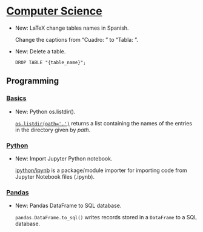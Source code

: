 # [Computer Science](latex.md)

* New: LaTeX change tables names in Spanish.

    Change the captions from “Cuadro: ” to “Tabla: ”.
    

* New: Delete a table.

    ```psql
    DROP TABLE "{table_name}";
    ```
    

## Programming

### [Basics](basics.md)

* New: Python os.listdir().

    [`os.listdir(path='.')`](https://docs.python.org/3/library/os.html#os.listdir)
    returns a list containing the names of the entries in
    the directory given by *path*.
    

### [Python](jupyter.md)

* New: Import Jupyter Python notebook.

    [ipython/ipynb](https://github.com/ipython/ipynb) is a package/module importer
    for importing code from Jupyter Notebook files (.ipynb).
    

### [Pandas](pandas.md)

* New: Pandas DataFrame to SQL database.

    `pandas.DataFrame.to_sql()` writes records stored in a `DataFrame` to a SQL
    database.